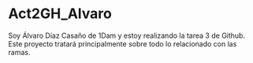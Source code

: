 # Act2GH_Alvaro
Soy Álvaro Díaz Casaño de 1Dam y estoy realizando la tarea 3 de Github. Este proyecto tratará principalmente sobre todo lo relacionado con las ramas.
